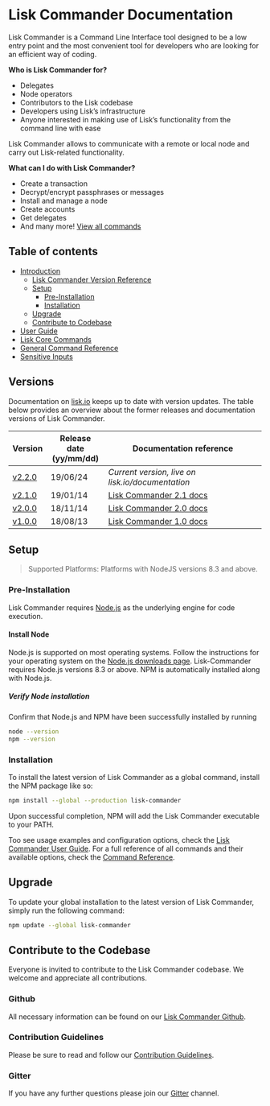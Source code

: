 # Lisk Commander Documentation

Lisk Commander is a Command Line Interface tool designed to be a low entry point and the most convenient tool for developers who are looking for an efficient way of coding.

**Who is Lisk Commander for?**

- Delegates
- Node operators
- Contributors to the Lisk codebase
- Developers using Lisk’s infrastructure
- Anyone interested in making use of Lisk’s functionality from the command line with ease

Lisk Commander allows to communicate with a remote or local node and carry out Lisk-related functionality.

**What can I do with Lisk Commander?**

- Create a transaction
- Decrypt/encrypt passphrases or messages
- Install and manage a node
- Create accounts
- Get delegates
- And many more! [View all commands](user-guide/commands.md)

## Table of contents

- [Introduction](#lisk-commander-documentation)
  - [Lisk Commander Version Reference](#versions)
  - [Setup](#setup)
    - [Pre-Installation](#pre-installation)
    - [Installation](#installation)
  - [Upgrade](#upgrade)
  - [Contribute to Codebase](#contribute-to-the-codebase)
- [User Guide](user-guide.md)
- [Lisk Core Commands](user-guide/lisk-core.md)
- [General Command Reference](user-guide/commands.md)
- [Sensitive Inputs](user-guide/sensitive-inputs.md)

## Versions

Documentation on [lisk.io](https://lisk.io/documentation) keeps up to date with version updates. The table below provides an overview about the former releases and documentation versions of Lisk Commander.

Version | Release date <br> (yy/mm/dd)| Documentation reference
---     | ---         | ---
[v2.2.0](https://www.npmjs.com/package/lisk-commander/v/2.2.0) | 19/06/24 | *Current version, live on lisk.io/documentation*
[v2.1.0](https://github.com/LiskHQ/lisk-commander/releases/tag/v2.1.0) | 19/01/14 | [Lisk Commander 2.1 docs](https://github.com/LiskHQ/lisk-docs/blob/commander-2.1.0/introduction.md)
[v2.0.0](https://github.com/LiskHQ/lisk-commander/releases/tag/v2.0.0) | 18/11/14 | [Lisk Commander 2.0 docs](https://github.com/LiskHQ/lisk-docs/blob/commander-2.0.0-1.0.1/introduction.md)
[v1.0.0](https://github.com/LiskHQ/lisk-commander/releases/tag/v1.0.0) | 18/08/13 | [Lisk Commander 1.0 docs](https://github.com/LiskHQ/lisk-docs/blob/commander-1.0.0/introduction.md)

## Setup

> Supported Platforms: Platforms with NodeJS versions 8.3 and above.

### Pre-Installation

Lisk Commander requires [Node.js](https://nodejs.org/) as the underlying engine for code execution.


#### Install Node

Node.js is supported on most operating systems. Follow the instructions for your operating system on the [Node.js downloads page](https://nodejs.org/en/download/). 
Lisk-Commander requires Node.js versions 8.3 or above.
NPM is automatically installed along with Node.js.

##### Verify Node installation

Confirm that Node.js and NPM have been successfully installed by running

```bash
node --version
npm --version
```

### Installation

To install the latest version of Lisk Commander as a global command, install the NPM package like so:

```bash
npm install --global --production lisk-commander
```

Upon successful completion, NPM will add the Lisk Commander executable to your PATH.

Too see usage examples and configuration options, check the [Lisk Commander User Guide](user-guide.md).
For a full reference of all commands and their available options, check the [Command Reference](user-guide/commands.md).

## Upgrade

To update your global installation to the latest version of Lisk Commander, simply run the following command:

```bash
npm update --global lisk-commander
```

## Contribute to the Codebase

Everyone is invited to contribute to the Lisk Commander codebase. We welcome and appreciate all contributions. 

### Github
All necessary information can be found on our [Lisk Commander Github](https://github.com/LiskHQ/lisk-sdk/tree/development/commander).

### Contribution Guidelines
Please be sure to read and follow our [Contribution Guidelines](https://github.com/LiskHQ/lisk-sdk/blob/development/docs/CONTRIBUTING.md).

### Gitter
If you have any further questions please join our [Gitter](https://gitter.im/LiskHQ/lisk) channel.
